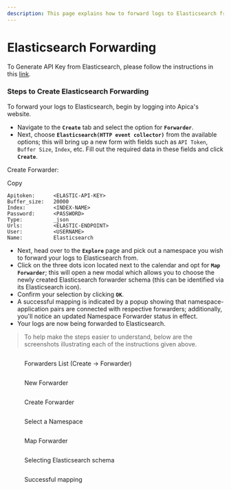 ```yaml
---
description: This page explains how to forward logs to Elasticsearch from Apica.
---
```


# Elasticsearch Forwarding

To Generate API Key from Elasticsearch, please follow the instructions in this [link](https://www.elastic.co/guide/en/elasticsearch/reference/current/security-api-create-api-key.html).

### Steps to Create Elasticsearch Forwarding <a href="#steps-to-create-elasticsearch-forwarding" id="steps-to-create-elasticsearch-forwarding"></a>

To forward your logs to Elasticsearch, begin by logging into Apica's website.

* Navigate to the **`Create`** tab and select the option for **`Forwarder`**.
* Next, choose **`Elasticsearch(HTTP event collector)`** from the available options; this will bring up a new form with fields such as `API Token`, `Buffer Size`, `Index`, etc. Fill out the required data in these fields and click **`Create`**.

Create Forwarder:

Copy

```
Apitoken:      <ELASTIC-API-KEY>
Buffer_size:   20000
Index:         <INDEX-NAME>
Password:      <PASSWORD>
Type:          _json
Urls:          <ELASTIC-ENDPOINT>
User:          <USERNAME>
Name:          Elasticsearch
```

* Next, head over to the **`Explore`** page and pick out a namespace you wish to forward your logs to Elasticsearch from.
* Click on the three dots icon located next to the calendar and opt for **`Map Forwarder`**; this will open a new modal which allows you to choose the newly created Elasticsearch forwarder schema (this can be identified via its Elasticsearch icon).
* Confirm your selection by clicking **`OK`**.
* A successful mapping is indicated by a popup showing that namespace-application pairs are connected with respective forwarders; additionally, you'll notice an updated Namespace Forwarder status in effect.
* Your logs are now being forwarded to Elasticsearch.

> To help make the steps easier to understand, below are the screenshots illustrating each of the instructions given above.



<figure><img src="https://logflow-docs.logiq.ai/~gitbook/image?url=https%3A%2F%2F3717450363-files.gitbook.io%2F%7E%2Ffiles%2Fv0%2Fb%2Fgitbook-x-prod.appspot.com%2Fo%2Fspaces%252F8WGNQCWSTnL2NgouIRTq%252Fuploads%252FJ4qNRDAcZvo13V4VcYoG%252FScreenshot%2520from%25202023-01-03%252019-23-05.png%3Falt%3Dmedia%26token%3Daba95491-8de2-47b9-b978-319dccb2588b&#x26;width=768&#x26;dpr=4&#x26;quality=100&#x26;sign=1b90603c&#x26;sv=1" alt=""><figcaption><p>Forwarders List (Create -> Forwarder)</p></figcaption></figure>

<figure><img src="https://logflow-docs.logiq.ai/~gitbook/image?url=https%3A%2F%2F3717450363-files.gitbook.io%2F%7E%2Ffiles%2Fv0%2Fb%2Fgitbook-x-prod.appspot.com%2Fo%2Fspaces%252F8WGNQCWSTnL2NgouIRTq%252Fuploads%252Fyxagy0R7Yg2J1upt8DmB%252FScreenshot%2520from%25202023-01-03%252019-23-11.png%3Falt%3Dmedia%26token%3Dfa8f5593-b4b0-435d-8f4c-f2bf64157fc9&#x26;width=768&#x26;dpr=4&#x26;quality=100&#x26;sign=dd687d69&#x26;sv=1" alt=""><figcaption><p>New Forwarder</p></figcaption></figure>

<figure><img src="https://logflow-docs.logiq.ai/~gitbook/image?url=https%3A%2F%2F3717450363-files.gitbook.io%2F%7E%2Ffiles%2Fv0%2Fb%2Fgitbook-x-prod.appspot.com%2Fo%2Fspaces%252F8WGNQCWSTnL2NgouIRTq%252Fuploads%252FdN1u3ut95VyMOqBmylaH%252FScreenshot%2520from%25202023-01-03%252019-23-39.png%3Falt%3Dmedia%26token%3D23172fd8-3041-4656-a5e1-3a8a30206e8a&#x26;width=768&#x26;dpr=4&#x26;quality=100&#x26;sign=572d0f83&#x26;sv=1" alt=""><figcaption><p>Create Forwarder</p></figcaption></figure>

<figure><img src="https://logflow-docs.logiq.ai/~gitbook/image?url=https%3A%2F%2F3717450363-files.gitbook.io%2F%7E%2Ffiles%2Fv0%2Fb%2Fgitbook-x-prod.appspot.com%2Fo%2Fspaces%252F8WGNQCWSTnL2NgouIRTq%252Fuploads%252FmaSEi833oyQbAzxN7jZk%252FScreenshot%2520from%25202023-01-03%252019-23-49.png%3Falt%3Dmedia%26token%3D7f4b87c7-38f2-4856-8524-78570447affc&#x26;width=768&#x26;dpr=4&#x26;quality=100&#x26;sign=a1794da1&#x26;sv=1" alt=""><figcaption><p>Select a Namespace</p></figcaption></figure>

<figure><img src="https://logflow-docs.logiq.ai/~gitbook/image?url=https%3A%2F%2F3717450363-files.gitbook.io%2F%7E%2Ffiles%2Fv0%2Fb%2Fgitbook-x-prod.appspot.com%2Fo%2Fspaces%252F8WGNQCWSTnL2NgouIRTq%252Fuploads%252F1psJ0vOCYMCaauk5kdm8%252FScreenshot%2520from%25202023-01-03%252019-24-25.png%3Falt%3Dmedia%26token%3De0d99aba-e014-41c9-91e8-64c988fd03a0&#x26;width=768&#x26;dpr=4&#x26;quality=100&#x26;sign=3ffb954f&#x26;sv=1" alt=""><figcaption><p>Map Forwarder</p></figcaption></figure>

<figure><img src="https://logflow-docs.logiq.ai/~gitbook/image?url=https%3A%2F%2F3717450363-files.gitbook.io%2F%7E%2Ffiles%2Fv0%2Fb%2Fgitbook-x-prod.appspot.com%2Fo%2Fspaces%252F8WGNQCWSTnL2NgouIRTq%252Fuploads%252F63aAp2AHQWJ4HRibOpyb%252FScreenshot%2520from%25202023-01-03%252019-24-42.png%3Falt%3Dmedia%26token%3Db073e49c-080c-4405-86a9-6e464d2106ba&#x26;width=768&#x26;dpr=4&#x26;quality=100&#x26;sign=d13b33ae&#x26;sv=1" alt=""><figcaption><p>Selecting Elasticsearch schema</p></figcaption></figure>

<figure><img src="https://logflow-docs.logiq.ai/~gitbook/image?url=https%3A%2F%2F3717450363-files.gitbook.io%2F%7E%2Ffiles%2Fv0%2Fb%2Fgitbook-x-prod.appspot.com%2Fo%2Fspaces%252F8WGNQCWSTnL2NgouIRTq%252Fuploads%252FlXOziSYtg39kQRmp1VRh%252FScreenshot%2520from%25202023-01-03%252019-25-05.png%3Falt%3Dmedia%26token%3Dde99cbba-5700-432d-9a02-2d2c35503b9d&#x26;width=768&#x26;dpr=4&#x26;quality=100&#x26;sign=86b3dbc4&#x26;sv=1" alt=""><figcaption><p>Successful mapping</p></figcaption></figure>
